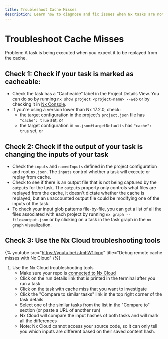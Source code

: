 ```yaml
---
title: Troubleshoot Cache Misses
description: Learn how to diagnose and fix issues when Nx tasks are not being replayed from cache as expected, using project configuration checks and Nx Cloud tools.
---
```


# Troubleshoot Cache Misses

Problem: A task is being executed when you expect it to be replayed from the cache.

## Check 1: Check if your task is marked as cacheable:

- Check the task has a "Cacheable" label in the Project Details View. You can do so by running `nx show project <project-name> --web` or by checking it in [Nx Console](/recipes/nx-console/console-project-details).
- If you're using a version lower than Nx 17.2.0, check:
  - the target configuration in the project's `project.json` file has `"cache": true` set, or
  - the target configuration in `nx.json#targetDefaults` has `"cache": true` set, or

## Check 2: Check if the output of your task is changing the inputs of your task

- Check the `inputs` and `namedInputs` defined in the project configuration and root `nx.json`. The `inputs` control whether a task will execute or replay from cache.
- Check to see if there is an output file that is not being captured by the `outputs` for the task. The `outputs` property only controls what files are replayed from the cache, it doesn't dictate whether the cache is replayed, but an unaccounted output file could be modifying one of the inputs of the task.
- To check your input glob patterns file-by-file, you can get a list of all the files associated with each project by running `nx graph --file=output.json` or by clicking on a task in the task graph in the `nx graph` visualization.

## Check 3: Use the Nx Cloud troubleshooting tools

{% youtube src="https://youtu.be/zJmhW1iIxpc" title="Debug remote cache misses with Nx Cloud" /%}

1. Use the Nx Cloud troubleshooting tools
   - Make sure your repo is [connected to Nx Cloud](/ci/features/remote-cache)
   - Click on the run details link that is printed in the terminal after you run a task
   - Click on the task with cache miss that you want to investigate 
   - Click the "Compare to similar tasks" link in the top right corner of the task details
   - Select one of the similar tasks from the list in the "Compare to" section (or paste a URL of another run)
   - Nx Cloud will compare the input hashes of both tasks and will mark all the differences
   - Note: Nx Cloud cannot access your source code, so it can only tell you which inputs are different based on their saved content hash.
